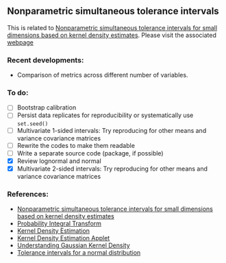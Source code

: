 ## Nonparametric simultaneous tolerance intervals

This is related to [Nonparametric simultaneous tolerance intervals for small dimensions based on kernel density estimates](https://www.tandfonline.com/doi/full/10.1080/03610918.2025.2458573). Please visit the associated [webpage](https://shainerosewel.github.io/Nonparametric-tolerance-intervals/initial_notes.html)

### Recent developments:
- Comparison of metrics across different number of variables.

### To do:

- [ ] Bootstrap calibration
- [ ] Persist data replicates for reproducibility or systematically use `set.seed()`
- [ ] Multivariate 1-sided intervals: Try reproducing for other means and variance covariance matrices
- [ ] Rewrite the codes to make them readable
- [ ] Write a separate source code (package, if possible)
- [x] Review lognormal and normal  
- [x] Multivariate 2-sided intervals: Try reproducing for other means and variance covariance matrices
  
### References:
- [Nonparametric simultaneous tolerance intervals for small dimensions based on kernel density estimates](https://www.tandfonline.com/doi/full/10.1080/03610918.2025.2458573)
- [Probability Integral Transform](https://matthewfeickert.github.io/Statistics-Notes/notebooks/Introductory/probability-integral-transform.html)
- [Kernel Density Estimation](https://medium.com/analytics-vidhya/kernel-density-estimation-kernel-construction-and-bandwidth-optimization-using-maximum-b1dfce127073)
- [Kernel Density Estimation Applet](https://mathisonian.github.io/kde/)
- [Understanding Gaussian Kernel Density](https://rpubs.com/mcocam12/kdf_byhand)
- [Tolerance intervals for a normal distribution](https://www.itl.nist.gov/div898/handbook/prc/section2/prc263.htm)
